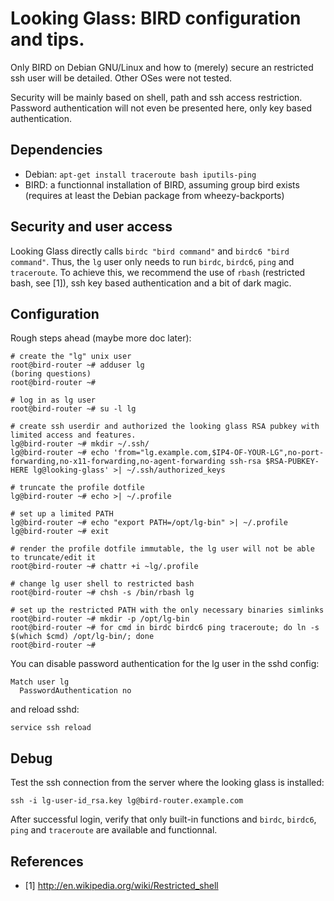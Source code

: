 # Looking Glass: BIRD configuration and tips.

Only BIRD on Debian GNU/Linux and how to (merely) secure an restricted ssh
user will be detailed. Other OSes were not tested.

Security will be mainly based on shell, path and ssh access restriction.
Password authentication will not even be presented here, only key based
authentication.

## Dependencies

  * Debian: `apt-get install traceroute bash iputils-ping`
  * BIRD: a functionnal installation of BIRD, assuming group bird exists
    (requires at least the Debian package from wheezy-backports)

## Security and user access

Looking Glass directly calls `birdc "bird command"` and
`birdc6 "bird command"`. Thus, the `lg` user only needs to run `birdc`,
`birdc6`, `ping` and `traceroute`. To achieve this, we recommend the use of
`rbash` (restricted bash, see [1]), ssh key based authentication and a bit of
dark magic.

## Configuration

Rough steps ahead (maybe more doc later):

```
# create the "lg" unix user
root@bird-router ~# adduser lg
(boring questions)
root@bird-router ~#

# log in as lg user
root@bird-router ~# su -l lg

# create ssh userdir and authorized the looking glass RSA pubkey with limited access and features.
lg@bird-router ~# mkdir ~/.ssh/
lg@bird-router ~# echo 'from="lg.example.com,$IP4-OF-YOUR-LG",no-port-forwarding,no-x11-forwarding,no-agent-forwarding ssh-rsa $RSA-PUBKEY-HERE lg@looking-glass' >| ~/.ssh/authorized_keys

# truncate the profile dotfile
lg@bird-router ~# echo >| ~/.profile

# set up a limited PATH
lg@bird-router ~# echo "export PATH=/opt/lg-bin" >| ~/.profile
lg@bird-router ~# exit

# render the profile dotfile immutable, the lg user will not be able to truncate/edit it
root@bird-router ~# chattr +i ~lg/.profile

# change lg user shell to restricted bash
root@bird-router ~# chsh -s /bin/rbash lg

# set up the restricted PATH with the only necessary binaries simlinks
root@bird-router ~# mkdir -p /opt/lg-bin
root@bird-router ~# for cmd in birdc birdc6 ping traceroute; do ln -s $(which $cmd) /opt/lg-bin/; done
root@bird-router ~#
```

You can disable password authentication for the lg user in the sshd config:

```
Match user lg
  PasswordAuthentication no
```

and reload sshd:

`service ssh reload`

## Debug

Test the ssh connection from the server where the looking glass is installed:

`ssh -i lg-user-id_rsa.key lg@bird-router.example.com`

After successful login, verify that only built-in functions and `birdc`,
`birdc6`, `ping` and `traceroute` are available and functionnal.

## References

  * [1] http://en.wikipedia.org/wiki/Restricted_shell
